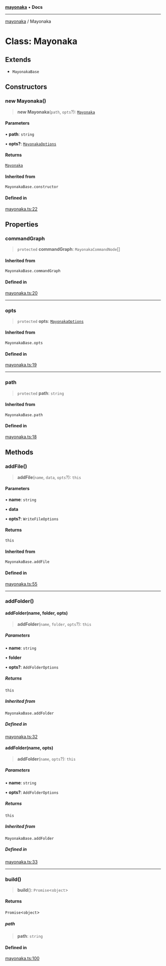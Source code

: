 [**mayonaka**](README.md) • **Docs**

***

[mayonaka](README.md) / Mayonaka

# Class: Mayonaka

## Extends

- `MayonakaBase`

## Constructors

### new Mayonaka()

> **new Mayonaka**(`path`, `opts`?): [`Mayonaka`](Class.Mayonaka.md)

#### Parameters

• **path**: `string`

• **opts?**: [`MayonakaOptions`](TypeAlias.MayonakaOptions.md)

#### Returns

[`Mayonaka`](Class.Mayonaka.md)

#### Inherited from

`MayonakaBase.constructor`

#### Defined in

[mayonaka.ts:22](https://github.com/ragrag/mayonaka/blob/c788b6d4c70dc8aa789cfccae1992741260b54a3/src/mayonaka.ts#L22)

## Properties

### commandGraph

> `protected` **commandGraph**: `MayonakaCommandNode`[]

#### Inherited from

`MayonakaBase.commandGraph`

#### Defined in

[mayonaka.ts:20](https://github.com/ragrag/mayonaka/blob/c788b6d4c70dc8aa789cfccae1992741260b54a3/src/mayonaka.ts#L20)

***

### opts

> `protected` **opts**: [`MayonakaOptions`](TypeAlias.MayonakaOptions.md)

#### Inherited from

`MayonakaBase.opts`

#### Defined in

[mayonaka.ts:19](https://github.com/ragrag/mayonaka/blob/c788b6d4c70dc8aa789cfccae1992741260b54a3/src/mayonaka.ts#L19)

***

### path

> `protected` **path**: `string`

#### Inherited from

`MayonakaBase.path`

#### Defined in

[mayonaka.ts:18](https://github.com/ragrag/mayonaka/blob/c788b6d4c70dc8aa789cfccae1992741260b54a3/src/mayonaka.ts#L18)

## Methods

### addFile()

> **addFile**(`name`, `data`, `opts`?): `this`

#### Parameters

• **name**: `string`

• **data**

• **opts?**: `WriteFileOptions`

#### Returns

`this`

#### Inherited from

`MayonakaBase.addFile`

#### Defined in

[mayonaka.ts:55](https://github.com/ragrag/mayonaka/blob/c788b6d4c70dc8aa789cfccae1992741260b54a3/src/mayonaka.ts#L55)

***

### addFolder()

#### addFolder(name, folder, opts)

> **addFolder**(`name`, `folder`, `opts`?): `this`

##### Parameters

• **name**: `string`

• **folder**

• **opts?**: `AddFolderOptions`

##### Returns

`this`

##### Inherited from

`MayonakaBase.addFolder`

##### Defined in

[mayonaka.ts:32](https://github.com/ragrag/mayonaka/blob/c788b6d4c70dc8aa789cfccae1992741260b54a3/src/mayonaka.ts#L32)

#### addFolder(name, opts)

> **addFolder**(`name`, `opts`?): `this`

##### Parameters

• **name**: `string`

• **opts?**: `AddFolderOptions`

##### Returns

`this`

##### Inherited from

`MayonakaBase.addFolder`

##### Defined in

[mayonaka.ts:33](https://github.com/ragrag/mayonaka/blob/c788b6d4c70dc8aa789cfccae1992741260b54a3/src/mayonaka.ts#L33)

***

### build()

> **build**(): `Promise`\<`object`\>

#### Returns

`Promise`\<`object`\>

##### path

> **path**: `string`

#### Defined in

[mayonaka.ts:100](https://github.com/ragrag/mayonaka/blob/c788b6d4c70dc8aa789cfccae1992741260b54a3/src/mayonaka.ts#L100)

